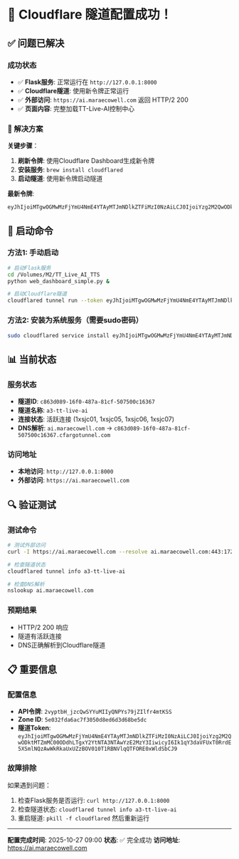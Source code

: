 # 🎉 Cloudflare 隧道配置成功！

## ✅ 问题已解决

### 成功状态
- ✅ **Flask服务**: 正常运行在 `http://127.0.0.1:8000`
- ✅ **Cloudflare隧道**: 使用新令牌正常运行
- ✅ **外部访问**: `https://ai.maraecowell.com` 返回 HTTP/2 200
- ✅ **页面内容**: 完整加载TT-Live-AI控制中心

### 🔧 解决方案

**关键步骤**：
1. **刷新令牌**: 使用Cloudflare Dashboard生成新令牌
2. **安装服务**: `brew install cloudflared`
3. **启动隧道**: 使用新令牌启动隧道

**最新令牌**:
```
eyJhIjoiMTgwOGMwMzFjYmU4NmE4YTAyMTJmNDlkZTFiMzI0NzAiLCJ0IjoiYzg2M2QwODktMTZmMC00ODdhLTgxY2YtNTA3NTAwYzE2MzY3IiwicyI6Ik1qY3daVFUxT0RrdE5XSmlNQzAwWkRkaUxUZzBOV010T1RBNVlqQTFORE0xWldSbCJ9
```

## 🚀 启动命令

### 方法1: 手动启动
```bash
# 启动Flask服务
cd /Volumes/M2/TT_Live_AI_TTS
python web_dashboard_simple.py &

# 启动Cloudflare隧道
cloudflared tunnel run --token eyJhIjoiMTgwOGMwMzFjYmU4NmE4YTAyMTJmNDlkZTFiMzI0NzAiLCJ0IjoiYzg2M2QwODktMTZmMC00ODdhLTgxY2YtNTA3NTAwYzE2MzY3IiwicyI6Ik1qY3daVFUxT0RrdE5XSmlNQzAwWkRkaUxUZzBOV010T1RBNVlqQTFORE0xWldSbCJ9
```

### 方法2: 安装为系统服务（需要sudo密码）
```bash
sudo cloudflared service install eyJhIjoiMTgwOGMwMzFjYmU4NmE4YTAyMTJmNDlkZTFiMzI0NzAiLCJ0IjoiYzg2M2QwODktMTZmMC00ODdhLTgxY2YtNTA3NTAwYzE2MzY3IiwicyI6Ik1qY3daVFUxT0RrdE5XSmlNQzAwWkRkaUxUZzBOV010T1RBNVlqQTFORE0xWldSbCJ9
```

## 📊 当前状态

### 服务状态
- **隧道ID**: `c863d089-16f0-487a-81cf-507500c16367`
- **隧道名称**: `a3-tt-live-ai`
- **连接状态**: 活跃连接 (1xsjc01, 1xsjc05, 1xsjc06, 1xsjc07)
- **DNS解析**: `ai.maraecowell.com` → `c863d089-16f0-487a-81cf-507500c16367.cfargotunnel.com`

### 访问地址
- **本地访问**: `http://127.0.0.1:8000`
- **外部访问**: `https://ai.maraecowell.com`

## 🔍 验证测试

### 测试命令
```bash
# 测试外部访问
curl -I https://ai.maraecowell.com --resolve ai.maraecowell.com:443:172.67.132.166

# 检查隧道状态
cloudflared tunnel info a3-tt-live-ai

# 检查DNS解析
nslookup ai.maraecowell.com
```

### 预期结果
- HTTP/2 200 响应
- 隧道有活跃连接
- DNS正确解析到Cloudflare隧道

## 📋 重要信息

### 配置信息
- **API令牌**: `2vyptbH_jzcQwSYYuMIIyQNPYs79jZIlfr4mtKSS`
- **Zone ID**: `5e032fda6ac7f3050d8ed6d3d68be5dc`
- **隧道Token**: `eyJhIjoiMTgwOGMwMzFjYmU4NmE4YTAyMTJmNDlkZTFiMzI0NzAiLCJ0IjoiYzg2M2QwODktMTZmMC00ODdhLTgxY2YtNTA3NTAwYzE2MzY3IiwicyI6Ik1qY3daVFUxT0RrdE5XSmlNQzAwWkRkaUxUZzBOV010T1RBNVlqQTFORE0xWldSbCJ9`

### 故障排除
如果遇到问题：
1. 检查Flask服务是否运行: `curl http://127.0.0.1:8000`
2. 检查隧道状态: `cloudflared tunnel info a3-tt-live-ai`
3. 重启隧道: `pkill -f cloudflared` 然后重新运行

---

**配置完成时间**: 2025-10-27 09:00
**状态**: ✅ 完全成功
**访问地址**: https://ai.maraecowell.com
